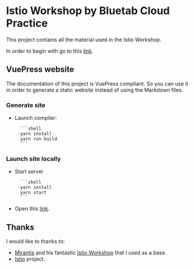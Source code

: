 # Istio Workshop by Bluetab Cloud Practice

This project contains all the material used in the Istio Workshop.

In order to begin with go to this [link](https://alvsanand.github.io/istio-workshop/).

## VuePress website

The documentation of this project is VuePress compliant. So you can use it in order to generate a static website instead of using the Markdown files.

### Generate site

- Launch compiler:

        ```shell
        yarn install
        yarn run build
        ```

### Launch site locally

- Start server

        ```shell
        yarn install
        yarn start
        ```

- Open this [link](http://localhost:8080/).

## Thanks

I would like to thanks to:

- [Mirantis](https://github.com/Mirantis/k8s-istio-workshop) and his fantastic [Istio Workshop](https://github.com/Mirantis/k8s-istio-workshop) that I used as a base.
- [Istio](https://istio.io) project.
